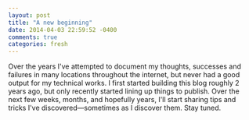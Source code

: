 ```yaml
---
layout: post
title: "A new beginning"
date: 2014-04-03 22:59:52 -0400
comments: true
categories: fresh
---
```


Over the years I've attempted to document my thoughts, successes and failures in many locations throughout the internet, but never had a good output for my technical works.  I first started building this blog roughly 2 years ago, but only recently started lining up things to publish.  Over the next few weeks, months, and hopefully years, I'll start sharing tips and tricks I've discovered—sometimes as I discover them.  Stay tuned.
